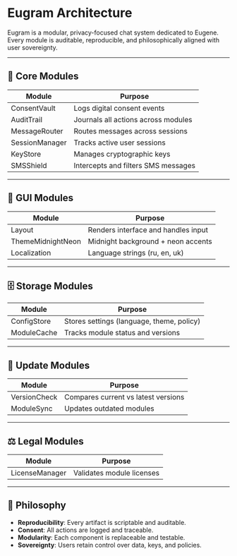 # Eugram Architecture

Eugram is a modular, privacy-focused chat system dedicated to Eugene. Every module is auditable, reproducible, and philosophically aligned with user sovereignty.

---

## 🧩 Core Modules

| Module           | Purpose                                 |
|------------------|------------------------------------------|
| ConsentVault     | Logs digital consent events              |
| AuditTrail       | Journals all actions across modules      |
| MessageRouter    | Routes messages across sessions          |
| SessionManager   | Tracks active user sessions              |
| KeyStore         | Manages cryptographic keys               |
| SMSShield        | Intercepts and filters SMS messages      |

---

## 🎨 GUI Modules

| Module             | Purpose                                 |
|--------------------|------------------------------------------|
| Layout             | Renders interface and handles input      |
| ThemeMidnightNeon  | Midnight background + neon accents       |
| Localization       | Language strings (ru, en, uk)            |

---

## 🗄️ Storage Modules

| Module         | Purpose                                 |
|----------------|------------------------------------------|
| ConfigStore    | Stores settings (language, theme, policy)|
| ModuleCache    | Tracks module status and versions        |

---

## 🔄 Update Modules

| Module         | Purpose                                 |
|----------------|------------------------------------------|
| VersionCheck   | Compares current vs latest versions      |
| ModuleSync     | Updates outdated modules                 |

---

## ⚖️ Legal Modules

| Module           | Purpose                                 |
|------------------|------------------------------------------|
| LicenseManager   | Validates module licenses                |

---

## 🧠 Philosophy

- **Reproducibility**: Every artifact is scriptable and auditable.
- **Consent**: All actions are logged and traceable.
- **Modularity**: Each component is replaceable and testable.
- **Sovereignty**: Users retain control over data, keys, and policies.


